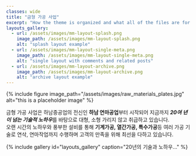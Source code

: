 ```yaml
---
classes: wide
title: "금형 가공 사업"
excerpt: "How the theme is organized and what all of the files are for."
layouts_gallery:
  - url: /assets/images/mm-layout-splash.png
    image_path: /assets/images/mm-layout-splash.png
    alt: "splash layout example"
  - url: /assets/images/mm-layout-single-meta.png
    image_path: /assets/images/mm-layout-single-meta.png
    alt: "single layout with comments and related posts"
  - url: /assets/images/mm-layout-archive.png
    image_path: /assets/images/mm-layout-archive.png
    alt: "archive layout example"
---
```

{% include figure image_path="/assets/images/raw_materials_plates.jpg" alt="this is a placeholder image" %}

금형 가공 사업은 하남중공업의 전신인 **하남 연마공업**부터 시작되어 지금까지  ***20여 년이 넘는 기술적 노하우***를 바탕으로 대형, 소형 가리지 않고 취급하고 있습니다.  
오랜 시간의 노하우와 풍부한 설비를 통해 **기계가공, 열간가공, 특수가공**등 여러 가공 기술로 연삭, 연마작업까지 수행하며 고객의 만족을 위해 최선을 다하고 있습니다.

{% include gallery id="layouts_gallery" caption="20년의 기술과 노하우..." %}

